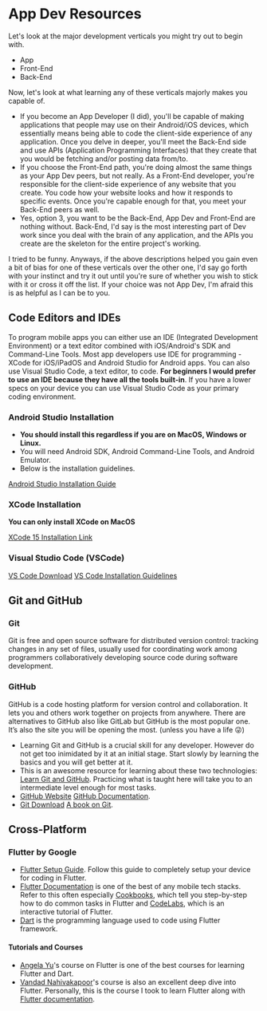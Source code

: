 # App Dev Resources

Let's look at the major development verticals you might try out to begin with.

- App
- Front-End
- Back-End

Now, let's look at what learning any of these verticals majorly makes you capable of.

- If you become an App Developer (I did), you'll be capable of making applications that people may use on their Android/iOS devices, which essentially means being able to code the client-side experience of any application. Once you delve in deeper, you'll meet the Back-End side and use APIs (Application Programming Interfaces) that they create that you would be fetching and/or posting data from/to.
- If you choose the Front-End path, you're doing almost the same things as your App Dev peers, but not really. As a Front-End developer, you're responsible for the client-side experience of any website that you create. You code how your website looks and how it responds to specific events. Once you're capable enough for that, you meet your Back-End peers as well.
- Yes, option 3, you want to be the Back-End, App Dev and Front-End are nothing without. Back-End, I'd say is the most interesting part of Dev work since you deal with the brain of any application, and the APIs you create are the skeleton for the entire project's working.

I tried to be funny. Anyways, if the above descriptions helped you gain even a bit of bias for one of these verticals over the other one, I'd say go forth with your instinct and try it out until 
you're sure of whether you wish to stick with it or cross it off the list.
If your choice was not App Dev, I'm afraid this is as helpful as I can be to you.

## Code Editors and IDEs

To program mobile apps you can either use an IDE (Integrated Development Environment) or a text editor combined with iOS/Android's SDK and Command-Line Tools. Most app developers use IDE for programming - XCode for iOS/iPadOS and Android Studio for Android apps. You can also use Visual Studio Code, a text editor, to code. **For beginners I would prefer to use an IDE because they have all the tools built-in**. If you have a lower specs on your device you can use Visual Studio Code as your primary coding environment.

### Android Studio Installation

- **You should install this regardless if you are on MacOS, Windows or Linux.**
- You will need Android SDK, Android Command-Line Tools, and Android Emulator.
- Below is the installation guidelines.

[Android Studio Installation Guide](https://developer.android.com/studio/install)

### XCode Installation

**You can only install XCode on MacOS**

[XCode 15 Installation Link](https://apps.apple.com/us/app/xcode/id497799835?mt=12/)

### Visual Studio Code (VSCode)

[VS Code Download](https://code.visualstudio.com/Download)
[VS Code Installation Guidelines](https://code.visualstudio.com/docs/setup/setup-overview)

## Git and GitHub

### Git
Git is free and open source software for distributed version control: tracking changes in any set of files, usually used for coordinating work among programmers collaboratively developing source code during software development.

### GitHub
GitHub is a code hosting platform for version control and collaboration. It lets you and others work together on projects from anywhere. There are alternatives to GitHub also like GitLab but GitHub is the most popular one. It’s also the site you will be opening the most. (unless you have a life 😜)

- Learning Git and GitHub is a crucial skill for any developer. However do not get too inimidated by it at an initial stage. Start slowly by learning the basics and you will get better at it.
- This is an awesome resource for learning about these two technologies: [Learn Git and GitHub](https://www.youtube.com/watch?v=apGV9Kg7ics). Practicing what is taught here will take you to an intermediate level enough for most tasks.
- [GitHub Website](www.github.com) [GitHub Documentation](https://docs.github.com/en).
- [Git Download](https://git-scm.com/downloads) [A book on Git](https://git-scm.com/book/en/v2).

## Cross-Platform

### Flutter by Google

- [Flutter Setup Guide](https://docs.flutter.dev/get-started/install). Follow this guide to completely setup your device for coding in Flutter.
- [Flutter Documentation](https://docs.flutter.dev/) is one of the best of any mobile tech stacks. Refer to this often especially [Cookbooks](https://docs.flutter.dev/cookbook), which tell you step-by-step how to do common tasks in Flutter and [CodeLabs](https://docs.flutter.dev/codelabs), which is an interactive tutorial of Flutter.
- [Dart](www.dart.dev) is the programming language used to code using Flutter framework.

#### Tutorials and Courses

- [Angela Yu](https://drive.google.com/drive/u/0/folders/1-8eTGdQfpj5xq6C272qur0KWoDrQ6RzQ)'s course on Flutter is one of the best courses for learning Flutter and Dart.
- [Vandad Nahivakapoor](https://www.youtube.com/watch?v=IfUjHNODRoM&list=PL6yRaaP0WPkVtoeNIGqILtRAgd3h2CNpT)'s course is also an excellent deep dive into Flutter. Personally, this is the course I took to learn Flutter along with [Flutter documentation](https://docs.flutter.dev/).
